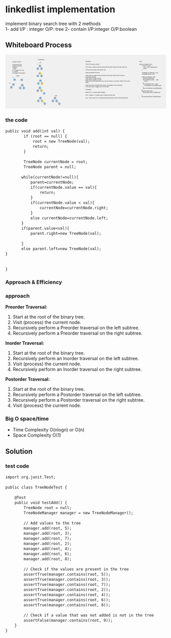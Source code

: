 # linkedlist implementation  
<!-- Description of the  -->

implement binary search tree with 2 methods <br>
1- add
I/P : integer O/P: tree 
2- contain
I/P:integer O/P:boolean
## Whiteboard Process
<!-- Embedded whiteboard image -->
![](../binary%20tree/Whiteboard%205.png)
### the code

```
public void add(int val) {
        if (root == null) {
            root = new TreeNode(val);
            return;
        }

        TreeNode currentNode = root;
        TreeNode parent = null;

       while(currentNode!=null){
           parent=currentNode;
           if(currentNode.value == val){
               return;
           }
           if(currentNode.value < val){
               currentNode=currentNode.right;
           }
           else currentNode=currentNode.left;
       }
       if(parent.value<val){
           parent.right=new TreeNode(val);

       }
       else parent.left=new TreeNode(val);
}


}
```

### Approach & Efficiency
<!-- What approach did you take? Why? What is the Big O space/time for this approach? -->
### approach
**Preorder Traversal:**

1. Start at the root of the binary tree.
2. Visit (process) the current node.
3. Recursively perform a Preorder traversal on the left subtree.
4. Recursively perform a Preorder traversal on the right subtree.

**Inorder Traversal:**

1. Start at the root of the binary tree.
2. Recursively perform an Inorder traversal on the left subtree.
3. Visit (process) the current node.
4. Recursively perform an Inorder traversal on the right subtree.

**Postorder Traversal:**

1. Start at the root of the binary tree.
2. Recursively perform a Postorder traversal on the left subtree.
3. Recursively perform a Postorder traversal on the right subtree.
4. Visit (process) the current node.


### Big O space/time
 * Time Complexity  O(nlogn) or O(n)
 * Space Complexity O(1)
## Solution
<!-- Show how to run your code, and examples of it in action -->
### test code 
```import static org.junit.Assert.*;
import org.junit.Test;

public class TreeNodeTest {

    @Test
    public void testAdd() {
        TreeNode root = null;
        TreeNodeManager manager = new TreeNodeManager();

        // Add values to the tree
        manager.add(root, 5);
        manager.add(root, 3);
        manager.add(root, 7);
        manager.add(root, 2);
        manager.add(root, 4);
        manager.add(root, 6);
        manager.add(root, 8);

        // Check if the values are present in the tree
        assertTrue(manager.contains(root, 5));
        assertTrue(manager.contains(root, 3));
        assertTrue(manager.contains(root, 7));
        assertTrue(manager.contains(root, 2));
        assertTrue(manager.contains(root, 4));
        assertTrue(manager.contains(root, 6));
        assertTrue(manager.contains(root, 8));
        
        // Check if a value that was not added is not in the tree
        assertFalse(manager.contains(root, 9));
    }
}

``` 
